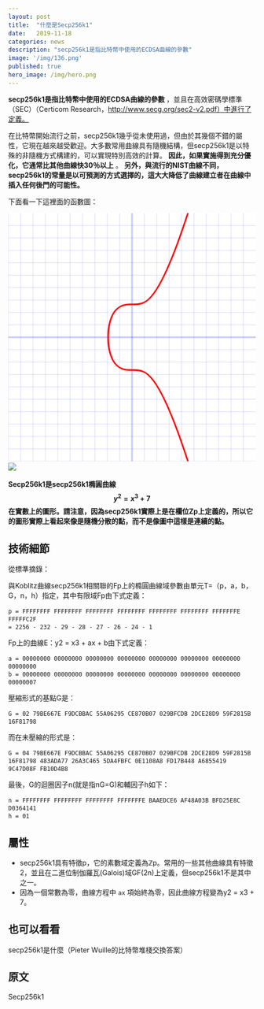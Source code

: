 ```yaml
---
layout: post
title:  "什麼是Secp256k1"
date:   2019-11-18
categories: news
description: "secp256k1是指比特幣中使用的ECDSA曲線的參數"
image: '/img/136.png'
published: true
hero_image: /img/hero.png
---
```


**secp256k1是指比特幣中使用的ECDSA曲線的參數** ，並且在高效密碼學標準（SEC）（Certicom Research，http://www.secg.org/sec2-v2.pdf）中進行了定義。

在比特幣開始流行之前，secp256k1幾乎從未使用過，但由於其幾個不錯的屬性，它現在越來越受歡迎。大多數常用曲線具有隨機結構，但secp256k1是以特殊的非隨機方式構建的，可以實現特別高效的計算。 **因此，如果實施得到充分優化，它通常比其他曲線快30％以上** 。 **另外，與流行的NIST曲線不同，secp256k1的常量是以可預測的方式選擇的，這大大降低了曲線建立者在曲線中插入任何後門的可能性。**

下面看一下這裡面的函數圖：

![](/img/136.png)
<img src="http://chart.googleapis.com/chart?cht=tx&chl=y^2=x^3 +{7}" style="border:none;">


**Secp256k1是secp256k1橢圓曲線$$y^2 = x^3 + 7$$在實數上的圖形。請注意，因為secp256k1實際上是在欄位Zp上定義的，所以它的圖形實際上看起來像是隨機分散的點，而不是像圖中這樣是連續的點。**

## 技術細節

從標準摘錄：

與Koblitz曲線secp256k1相關聯的Fp上的橢圓曲線域參數由單元T=（p，a，b，G，n，h）指定，其中有限域Fp由下式定義：

```
p = FFFFFFFF FFFFFFFF FFFFFFFF FFFFFFFF FFFFFFFF FFFFFFFF FFFFFFFE FFFFFC2F
= 2256 - 232 - 29 - 28 - 27 - 26 - 24 - 1
```

Fp上的曲線E：y2 = x3 + ax + b由下式定義：

```
a = 00000000 00000000 00000000 00000000 00000000 00000000 00000000 00000000
b = 00000000 00000000 00000000 00000000 00000000 00000000 00000000 00000007
```

壓縮形式的基點G是：

```
G = 02 79BE667E F9DCBBAC 55A06295 CE870B07 029BFCDB 2DCE28D9 59F2815B 16F81798
```

而在未壓縮的形式是：

```
G = 04 79BE667E F9DCBBAC 55A06295 CE870B07 029BFCDB 2DCE28D9 59F2815B 16F81798 483ADA77 26A3C465 5DA4FBFC 0E1108A8 FD17B448 A6855419 9C47D08F FB10D4B8
```

最後，G的迴圈因子n(就是指nG=G)和輔因子h如下：

```
n = FFFFFFFF FFFFFFFF FFFFFFFF FFFFFFFE BAAEDCE6 AF48A03B BFD25E8C D0364141
h = 01
```

## 屬性

* secp256k1具有特徵p，它的素數域定義為ℤp。常用的一些其他曲線具有特徵2，並且在二進位制伽羅瓦(Galois)域GF(2n)上定義，但secp256k1不是其中之一。
* 因為一個常數為零，曲線方程中 `ax` 項始終為零，因此曲線方程變為y2 = x3 + 7。

## 也可以看看

secp256k1是什麼（Pieter Wuille的比特幣堆棧交換答案）

## 原文

Secp256k1
